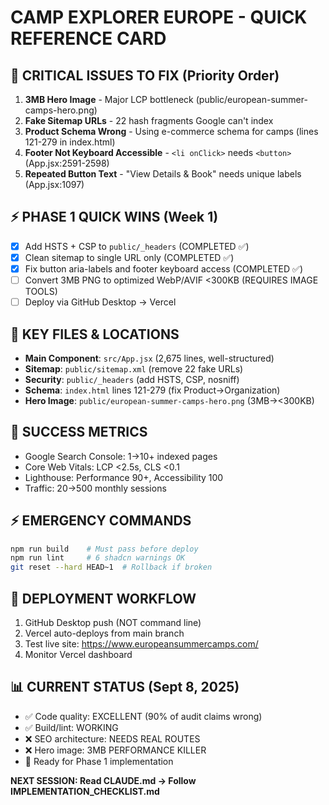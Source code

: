 # CAMP EXPLORER EUROPE - QUICK REFERENCE CARD

## 🚨 CRITICAL ISSUES TO FIX (Priority Order)
1. **3MB Hero Image** - Major LCP bottleneck (public/european-summer-camps-hero.png)
2. **Fake Sitemap URLs** - 22 hash fragments Google can't index
3. **Product Schema Wrong** - Using e-commerce schema for camps (lines 121-279 in index.html)
4. **Footer Not Keyboard Accessible** - `<li onClick>` needs `<button>` (App.jsx:2591-2598)
5. **Repeated Button Text** - "View Details & Book" needs unique labels (App.jsx:1097)

## ⚡ PHASE 1 QUICK WINS (Week 1)
- [x] Add HSTS + CSP to `public/_headers` (COMPLETED ✅)
- [x] Clean sitemap to single URL only (COMPLETED ✅)
- [x] Fix button aria-labels and footer keyboard access (COMPLETED ✅)
- [ ] Convert 3MB PNG to optimized WebP/AVIF <300KB (REQUIRES IMAGE TOOLS)
- [ ] Deploy via GitHub Desktop → Vercel

## 📁 KEY FILES & LOCATIONS
- **Main Component**: `src/App.jsx` (2,675 lines, well-structured)
- **Sitemap**: `public/sitemap.xml` (remove 22 fake URLs)
- **Security**: `public/_headers` (add HSTS, CSP, nosniff)
- **Schema**: `index.html` lines 121-279 (fix Product→Organization)
- **Hero Image**: `public/european-summer-camps-hero.png` (3MB→<300KB)

## 🎯 SUCCESS METRICS
- Google Search Console: 1→10+ indexed pages
- Core Web Vitals: LCP <2.5s, CLS <0.1
- Lighthouse: Performance 90+, Accessibility 100
- Traffic: 20→500 monthly sessions

## ⚡ EMERGENCY COMMANDS
```bash
npm run build    # Must pass before deploy
npm run lint     # 6 shadcn warnings OK
git reset --hard HEAD~1  # Rollback if broken
```

## 🚀 DEPLOYMENT WORKFLOW
1. GitHub Desktop push (NOT command line)
2. Vercel auto-deploys from main branch
3. Test live site: https://www.europeansummercamps.com/
4. Monitor Vercel dashboard

## 📊 CURRENT STATUS (Sept 8, 2025)
- ✅ Code quality: EXCELLENT (90% of audit claims wrong)
- ✅ Build/lint: WORKING
- ❌ SEO architecture: NEEDS REAL ROUTES
- ❌ Hero image: 3MB PERFORMANCE KILLER
- 🎯 Ready for Phase 1 implementation

**NEXT SESSION: Read CLAUDE.md → Follow IMPLEMENTATION_CHECKLIST.md**